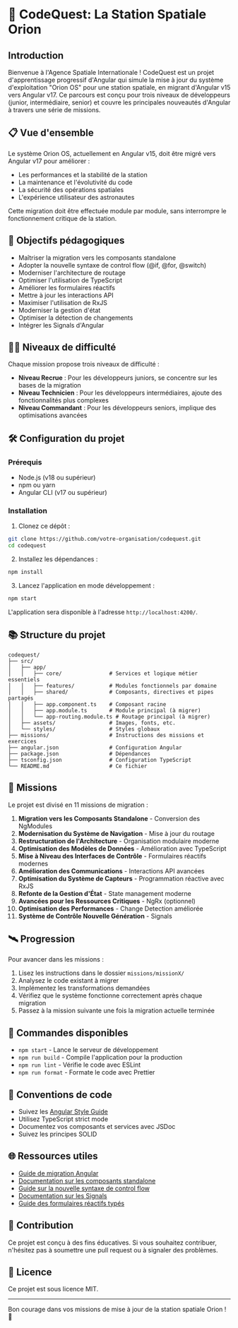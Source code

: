 # 🚀 CodeQuest: La Station Spatiale Orion

## Introduction

Bienvenue à l'Agence Spatiale Internationale ! CodeQuest est un projet d'apprentissage progressif d'Angular qui simule la mise à jour du système d'exploitation "Orion OS" pour une station spatiale, en migrant d'Angular v15 vers Angular v17. Ce parcours est conçu pour trois niveaux de développeurs (junior, intermédiaire, senior) et couvre les principales nouveautés d'Angular à travers une série de missions.

## 📋 Vue d'ensemble

Le système Orion OS, actuellement en Angular v15, doit être migré vers Angular v17 pour améliorer :
- Les performances et la stabilité de la station
- La maintenance et l'évolutivité du code
- La sécurité des opérations spatiales
- L'expérience utilisateur des astronautes

Cette migration doit être effectuée module par module, sans interrompre le fonctionnement critique de la station.

## 🎯 Objectifs pédagogiques

- Maîtriser la migration vers les composants standalone
- Adopter la nouvelle syntaxe de control flow (@if, @for, @switch)
- Moderniser l'architecture de routage
- Optimiser l'utilisation de TypeScript
- Améliorer les formulaires réactifs
- Mettre à jour les interactions API
- Maximiser l'utilisation de RxJS
- Moderniser la gestion d'état
- Optimiser la détection de changements
- Intégrer les Signals d'Angular

## 👨‍🚀 Niveaux de difficulté

Chaque mission propose trois niveaux de difficulté :
- **Niveau Recrue** : Pour les développeurs juniors, se concentre sur les bases de la migration
- **Niveau Technicien** : Pour les développeurs intermédiaires, ajoute des fonctionnalités plus complexes
- **Niveau Commandant** : Pour les développeurs seniors, implique des optimisations avancées

## 🛠️ Configuration du projet

### Prérequis

- Node.js (v18 ou supérieur)
- npm ou yarn
- Angular CLI (v17 ou supérieur)

### Installation

1. Clonez ce dépôt :
```bash
git clone https://github.com/votre-organisation/codequest.git
cd codequest
```

2. Installez les dépendances :
```bash
npm install
```

3. Lancez l'application en mode développement :
```bash
npm start
```

L'application sera disponible à l'adresse `http://localhost:4200/`.

## 📚 Structure du projet

```
codequest/
├── src/
│   ├── app/
│   │   ├── core/               # Services et logique métier essentiels
│   │   ├── features/           # Modules fonctionnels par domaine
│   │   ├── shared/             # Composants, directives et pipes partagés
│   │   ├── app.component.ts    # Composant racine
│   │   ├── app.module.ts       # Module principal (à migrer)
│   │   └── app-routing.module.ts # Routage principal (à migrer)
│   ├── assets/                 # Images, fonts, etc.
│   └── styles/                 # Styles globaux
├── missions/                   # Instructions des missions et exercices
├── angular.json                # Configuration Angular
├── package.json                # Dépendances
├── tsconfig.json               # Configuration TypeScript
└── README.md                   # Ce fichier
```

## 🚀 Missions

Le projet est divisé en 11 missions de migration :

1. **Migration vers les Composants Standalone** - Conversion des NgModules
2. **Modernisation du Système de Navigation** - Mise à jour du routage
3. **Restructuration de l'Architecture** - Organisation modulaire moderne
4. **Optimisation des Modèles de Données** - Amélioration avec TypeScript
5. **Mise à Niveau des Interfaces de Contrôle** - Formulaires réactifs modernes
6. **Amélioration des Communications** - Interactions API avancées
7. **Optimisation du Système de Capteurs** - Programmation réactive avec RxJS
8. **Refonte de la Gestion d'État** - State management moderne
9. **Avancées pour les Ressources Critiques** - NgRx (optionnel)
10. **Optimisation des Performances** - Change Detection améliorée
11. **Système de Contrôle Nouvelle Génération** - Signals

## 🛰️ Progression

Pour avancer dans les missions :

1. Lisez les instructions dans le dossier `missions/missionX/`
2. Analysez le code existant à migrer
3. Implémentez les transformations demandées
4. Vérifiez que le système fonctionne correctement après chaque migration
5. Passez à la mission suivante une fois la migration actuelle terminée

## 🔧 Commandes disponibles

- `npm start` - Lance le serveur de développement
- `npm run build` - Compile l'application pour la production
- `npm run lint` - Vérifie le code avec ESLint
- `npm run format` - Formate le code avec Prettier

## 📝 Conventions de code

- Suivez les [Angular Style Guide](https://angular.io/guide/styleguide)
- Utilisez TypeScript strict mode
- Documentez vos composants et services avec JSDoc
- Suivez les principes SOLID

## 🌐 Ressources utiles

- [Guide de migration Angular](https://angular.io/guide/updating)
- [Documentation sur les composants standalone](https://angular.io/guide/standalone-components)
- [Guide sur la nouvelle syntaxe de control flow](https://angular.io/guide/control_flow)
- [Documentation sur les Signals](https://angular.io/guide/signals)
- [Guide des formulaires réactifs typés](https://angular.io/guide/typed-forms)

## 🤝 Contribution

Ce projet est conçu à des fins éducatives. Si vous souhaitez contribuer, n'hésitez pas à soumettre une pull request ou à signaler des problèmes.

## 📜 Licence

Ce projet est sous licence MIT.

---

Bon courage dans vos missions de mise à jour de la station spatiale Orion ! 🚀